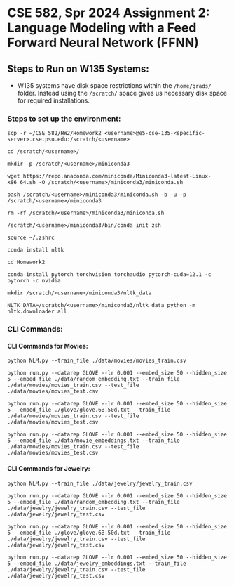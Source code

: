# CSE 582, Spr 2024 Assignment 2: Language Modeling with a Feed Forward Neural Network (FFNN)

## Steps to Run on W135 Systems:

* W135 systems have disk space restrictions within the `/home/grads/` folder. Instead using the `/scratch/` space gives us necessary disk space for required installations.

### Steps to set up the environment:

```commandline
scp -r ~/CSE_582/HW2/Homework2 <username>@e5-cse-135-<specific-server>.cse.psu.edu:/scratch/<username>

cd /scratch/<username>/

mkdir -p /scratch/<username>/miniconda3

wget https://repo.anaconda.com/miniconda/Miniconda3-latest-Linux-x86_64.sh -O /scratch/<username>/miniconda3/miniconda.sh

bash /scratch/<username>/miniconda3/miniconda.sh -b -u -p /scratch/<username>/miniconda3

rm -rf /scratch/<username>/miniconda3/miniconda.sh

/scratch/<username>/miniconda3/bin/conda init zsh

source ~/.zshrc

conda install nltk

cd Homework2

conda install pytorch torchvision torchaudio pytorch-cuda=12.1 -c pytorch -c nvidia

mkdir /scratch/<username>/miniconda3/nltk_data

NLTK_DATA=/scratch/<username>/miniconda3/nltk_data python -m nltk.downloader all
```

### CLI Commands:

#### CLI Commands for Movies:
```commandline
python NLM.py --train_file ./data/movies/movies_train.csv

python run.py --datarep GLOVE --lr 0.001 --embed_size 50 --hidden_size 5 --embed_file ./data/random_embedding.txt --train_file ./data/movies/movies_train.csv --test_file ./data/movies/movies_test.csv

python run.py --datarep GLOVE --lr 0.001 --embed_size 50 --hidden_size 5 --embed_file ./glove/glove.6B.50d.txt --train_file ./data/movies/movies_train.csv --test_file ./data/movies/movies_test.csv

python run.py --datarep GLOVE --lr 0.001 --embed_size 50 --hidden_size 5 --embed_file ./data/movie_embeddings.txt --train_file ./data/movies/movies_train.csv --test_file ./data/movies/movies_test.csv
```

#### CLI Commands for Jewelry:
```commandline
python NLM.py --train_file ./data/jewelry/jewelry_train.csv

python run.py --datarep GLOVE --lr 0.001 --embed_size 50 --hidden_size 5 --embed_file ./data/random_embedding.txt --train_file ./data/jewelry/jewelry_train.csv --test_file ./data/jewelry/jewelry_test.csv

python run.py --datarep GLOVE --lr 0.001 --embed_size 50 --hidden_size 5 --embed_file ./glove/glove.6B.50d.txt --train_file ./data/jewelry/jewelry_train.csv --test_file ./data/jewelry/jewelry_test.csv

python run.py --datarep GLOVE --lr 0.001 --embed_size 50 --hidden_size 5 --embed_file ./data/jewelry_embeddings.txt --train_file ./data/jewelry/jewelry_train.csv --test_file ./data/jewelry/jewelry_test.csv
```
